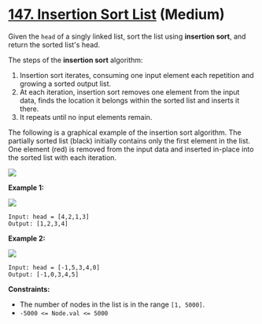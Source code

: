 # [147. Insertion Sort List][link] (Medium)

[link]: https://leetcode.com/problems/insertion-sort-list/

Given the `head` of a singly linked list, sort the list using **insertion sort**, and return the
sorted list's head.

The steps of the **insertion sort** algorithm:

1. Insertion sort iterates, consuming one input element each repetition and growing a sorted output
list.
2. At each iteration, insertion sort removes one element from the input data, finds the location it
belongs within the sorted list and inserts it there.
3. It repeats until no input elements remain.

The following is a graphical example of the insertion sort algorithm. The partially sorted list
(black) initially contains only the first element in the list. One element (red) is removed from the
input data and inserted in-place into the sorted list with each iteration.

![](https://upload.wikimedia.org/wikipedia/commons/0/0f/Insertion-sort-example-300px.gif)

**Example 1:**

![](https://assets.leetcode.com/uploads/2021/03/04/sort1linked-list.jpg)

```
Input: head = [4,2,1,3]
Output: [1,2,3,4]
```

**Example 2:**

![](https://assets.leetcode.com/uploads/2021/03/04/sort2linked-list.jpg)

```
Input: head = [-1,5,3,4,0]
Output: [-1,0,3,4,5]
```

**Constraints:**

- The number of nodes in the list is in the range `[1, 5000]`.
- `-5000 <= Node.val <= 5000`
